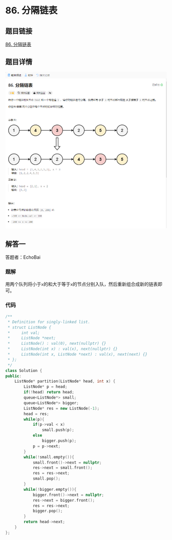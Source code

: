 # 86. 分隔链表
## 题目链接  
[86. 分隔链表](https://leetcode.cn/problems/partition-list/description/)
## 题目详情
![题目图片](Img/86.png)

## 解答一
答题者：EchoBai

### 题解
用两个队列将小于`x`的和大于等于`x`的节点分别入队，然后重新组合成新的链表即可。

### 代码
``` cpp
/**
 * Definition for singly-linked list.
 * struct ListNode {
 *     int val;
 *     ListNode *next;
 *     ListNode() : val(0), next(nullptr) {}
 *     ListNode(int x) : val(x), next(nullptr) {}
 *     ListNode(int x, ListNode *next) : val(x), next(next) {}
 * };
 */
class Solution {
public:
    ListNode* partition(ListNode* head, int x) {
        ListNode* p = head;
        if(!head) return head;
        queue<ListNode*> small;
        queue<ListNode*> bigger;
        ListNode* res = new ListNode(-1);
        head = res;
        while(p){
            if(p->val < x)
                small.push(p);
            else 
                bigger.push(p);
            p = p->next;
        }
        while(!small.empty()){
            small.front()->next = nullptr;
            res->next = small.front();
            res = res->next;
            small.pop();
        }
        while(!bigger.empty()){
            bigger.front()->next = nullptr;
            res->next = bigger.front();
            res = res->next;
            bigger.pop();
        }
        return head->next;
    }
};
```


